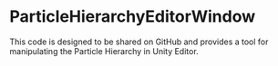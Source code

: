 # ParticleHierarchyEditorWindow
This code is designed to be shared on GitHub and provides a tool for manipulating the Particle Hierarchy in Unity Editor. 
